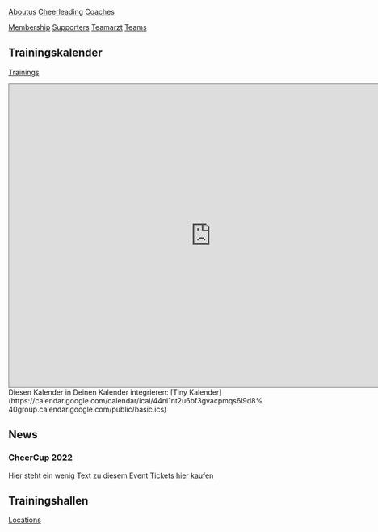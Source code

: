 
[Aboutus](Header/Aboutus.md)
[Cheerleading](Header/Cheerleading.md)
[Coaches](Header/Coaches.md)

[Membership](Header/Membership.md)
[Supporters](Header/Supporters.md)
[Teamarzt](Header/Teamarzt.md)
[Teams](Header/Teams.md)


## Trainingskalender
[Trainings](Header/Trainings.md)
<iframe src="https://calendar.google.com/calendar/embed?height=600&wkst=2&bgcolor=%23ffffff&ctz=Europe%2FVienna&showTitle=0&showTabs=1&src=NDRuaTFudDJ1NmJmM2d2YWNwbXFzNmw5ZDhAZ3JvdXAuY2FsZW5kYXIuZ29vZ2xlLmNvbQ&src=MDk2ZGpxdjdpYTZzdjZpcWg2c3NwdG51NTBAZ3JvdXAuY2FsZW5kYXIuZ29vZ2xlLmNvbQ&color=%23E4C441&color=%23009688" style="border:solid 1px #777" width="800" height="600" frameborder="0" scrolling="no"></iframe>
Diesen Kalender in Deinen Kalender integrieren: [Tiny Kalender](https://calendar.google.com/calendar/ical/44ni1nt2u6bf3gvacpmqs6l9d8%40group.calendar.google.com/public/basic.ics)

## News
### CheerCup 2022
Hier steht ein wenig Text zu diesem Event
[Tickets hier kaufen](Tickets.md)

## Trainingshallen
[Locations](Header/Locations.md)